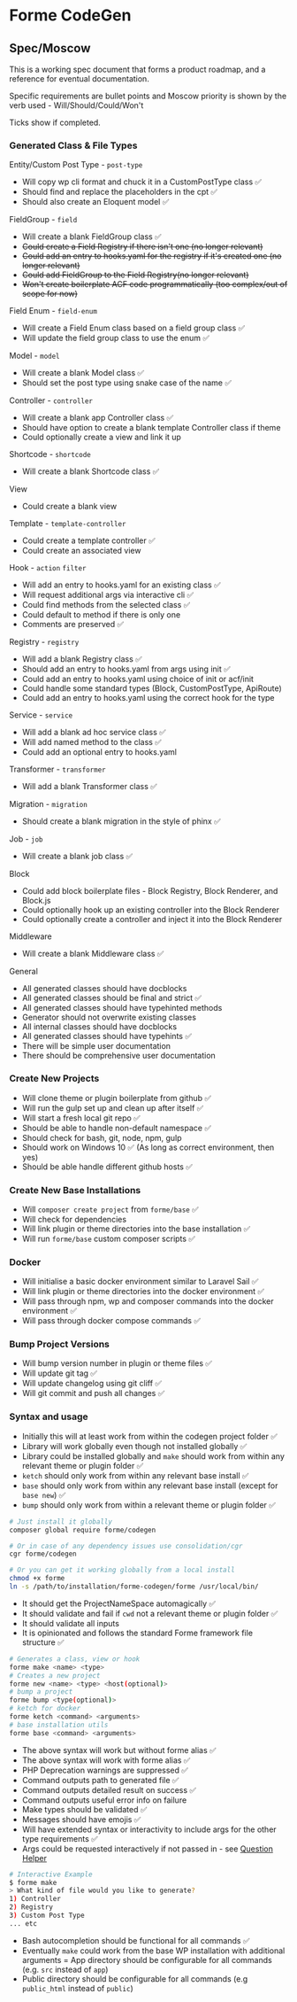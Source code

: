 # Forme CodeGen

## Spec/Moscow

This is a working spec document that forms a product roadmap, and a reference for eventual documentation.

Specific requirements are bullet points and Moscow priority is shown by the verb used - Will/Should/Could/Won't

Ticks show if completed.

### Generated Class & File Types

Entity/Custom Post Type - `post-type`

- Will copy wp cli format and chuck it in a CustomPostType class ✅
- Should find and replace the placeholders in the cpt ✅
- Should also create an Eloquent model ✅

FieldGroup - `field`

- Will create a blank FieldGroup class ✅
- ~~Could create a Field Registry if there isn't one (no longer relevant)~~
- ~~Could add an entry to hooks.yaml for the registry if it's created one (no longer relevant)~~
- ~~Could add FieldGroup to the Field Registry(no longer relevant)~~
- ~~Won't create boilerplate ACF code programmatically (too complex/out of scope for now)~~

Field Enum - `field-enum`

- Will create a Field Enum class based on a field group class ✅
- Will update the field group class to use the enum ✅

Model - `model`

- Will create a blank Model class ✅
- Should set the post type using snake case of the name ✅

Controller - `controller`

- Will create a blank app Controller class ✅
- Should have option to create a blank template Controller class if theme
- Could optionally create a view and link it up

Shortcode - `shortcode`

- Will create a blank Shortcode class ✅

View

- Could create a blank view

Template - `template-controller`

- Could create a template controller ✅
- Could create an associated view

Hook - `action` `filter`

- Will add an entry to hooks.yaml for an existing class ✅
- Will request additional args via interactive cli ✅
- Could find methods from the selected class ✅
- Could default to method if there is only one
- Comments are preserved ✅

Registry - `registry`

- Will add a blank Registry class ✅
- Should add an entry to hooks.yaml from args using init ✅
- Could add an entry to hooks.yaml using choice of init or acf/init
- Could handle some standard types (Block, CustomPostType, ApiRoute)
- Could add an entry to hooks.yaml using the correct hook for the type

Service - `service`

- Will add a blank ad hoc service class ✅
- Will add named method to the class ✅
- Could add an optional entry to hooks.yaml

Transformer - `transformer`

- Will add a blank Transformer class ✅

Migration - `migration`
- Should create a blank migration in the style of phinx ✅

Job - `job`
- Will create a blank job class ✅

Block

- Could add block boilerplate files - Block Registry, Block Renderer, and Block.js
- Could optionally hook up an existing controller into the Block Renderer
- Could optionally create a controller and inject it into the Block Renderer

Middleware
- Will create a blank Middleware class ✅

General

- All generated classes should have docblocks
- All generated classes should be final and strict ✅
- All generated classes should have typehinted methods
- Generator should not overwrite existing classes
- All internal classes should have docblocks
- All generated classes should have typehints ✅
- There will be simple user documentation
- There should be comprehensive user documentation


### Create New Projects

- Will clone theme or plugin boilerplate from github ✅
- Will run the gulp set up and clean up after itself ✅
- Will start a fresh local git repo ✅
- Should be able to handle non-default namespace ✅
- Should check for bash, git, node, npm, gulp
- Should work on Windows 10 ✅ (As long as correct environment, then yes)
- Should be able handle different github hosts ✅

### Create New Base Installations

- Will `composer create project` from `forme/base` ✅
- Will check for dependencies
- Will link plugin or theme directories into the base installation ✅
- Will run `forme/base` custom composer scripts ✅

### Docker

- Will initialise a basic docker environment similar to Laravel Sail ✅
- Will link plugin or theme directories into the docker environment ✅
- Will pass through npm, wp and composer commands into the docker environment ✅
- Will pass through docker compose commands ✅

### Bump Project Versions

- Will bump version number in plugin or theme files ✅
- Will update git tag ✅
- Will update changelog using git cliff ✅
- Will git commit and push all changes ✅

### Syntax and usage

- Initially this will at least work from within the codegen project folder ✅
- Library will work globally even though not installed globally ✅
- Library could be installed globally and `make` should work from within any relevant theme or plugin folder ✅
- `ketch` should only work from within any relevant base install ✅
- `base` should only work from within any relevant base install (except for `base new`) ✅
- `bump` should only work from within a relevant theme or plugin folder ✅

```bash
# Just install it globally
composer global require forme/codegen

# Or in case of any dependency issues use consolidation/cgr
cgr forme/codegen

# Or you can get it working globally from a local install
chmod +x forme
ln -s /path/to/installation/forme-codegen/forme /usr/local/bin/
```

- It should get the ProjectNameSpace automagically ✅
- It should validate and fail if `cwd` not a relevant theme or plugin folder ✅
- It should validate all inputs
- It is opinionated and follows the standard Forme framework file structure ✅

```bash
# Generates a class, view or hook
forme make <name> <type>
# Creates a new project
forme new <name> <type> <host(optional)>
# bump a project
forme bump <type(optional)>
# ketch for docker
forme ketch <command> <arguments>
# base installation utils
forme base <command> <arguments>
```

- The above syntax will work but without forme alias ✅
- The above syntax will work with forme alias ✅
- PHP Deprecation warnings are suppressed ✅
- Command outputs path to generated file ✅
- Command outputs detailed result on success ✅
- Command outputs useful error info on failure
- Make types should be validated ✅
- Messages should have emojis ✅
- Will have extended syntax or interactivity to include args for the other type requirements ✅
- Args could be requested interactively if not passed in - see [Question Helper](https://symfony.com/doc/current/components/console/helpers/questionhelper.html)

```bash
# Interactive Example
$ forme make
> What kind of file would you like to generate?
1) Controller
2) Registry
3) Custom Post Type
... etc
```

- Bash autocompletion should be functional for all commands ✅
- Eventually `make` could work from the base WP installation with additional arguments
= App directory should be configurable for all commands (e.g. `src` instead of `app`)
- Public directory should be configurable for all commands (e.g `public_html` instead of `public`)
